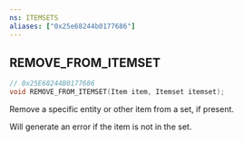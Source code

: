 ```yaml
---
ns: ITEMSETS
aliases: ["0x25e68244b0177686"]
---
```

## REMOVE_FROM_ITEMSET

```c
// 0x25E68244B0177686
void REMOVE_FROM_ITEMSET(Item item, Itemset itemset);
```

Remove a specific entity or other item from a set, if present.

Will generate an error if the item is not in the set.


